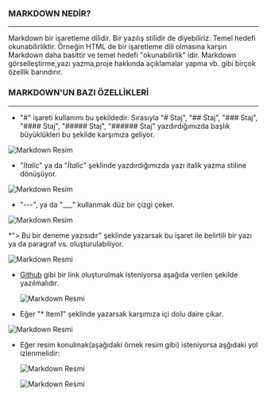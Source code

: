 ### MARKDOWN NEDİR?
---
Markdown bir işaretleme dilidir. Bir yazılış stilidir de diyebiliriz. Temel hedefi okunabilirliktir. Örneğin HTML de bir işaretleme dili olmasına karşın Markdown daha basittir ve temel hedefi "okunabilirlik" idir. Markdown görselleştirme,yazı yazma,proje hakkında açıklamalar yapma vb. gibi birçok özellik barındırır.

### MARKDOWN'UN BAZI ÖZELLİKLERİ
---
* "#" işareti kullanımı bu şekildedir. Sırasıyla "# Staj", "## Staj", "### Staj", "#### Staj", "##### Staj", "###### Staj" yazdırdığımızda başlık büyüklükleri bu şekilde karşımıza geliyor.

![Markdown Resim](https://user-images.githubusercontent.com/77548130/131886124-38427ba0-40ac-4a54-84ca-3d541704658d.JPG)

* "*Italic*" ya da "_İtalic_" şeklinde yazdırdığımızda yazı italik yazma stiline dönüşüyor.

![Markdown Resim](https://user-images.githubusercontent.com/77548130/131887824-038df89a-0faf-4a09-b3e2-062f1692f849.JPG)

* "---", ya da "___" kullanmak düz bir çizgi çeker.

![Markdown Resim](https://user-images.githubusercontent.com/77548130/131894032-314d437b-0342-40b1-84d5-64029c47d49d.JPG)

*"> Bu bir deneme yazısıdır" şeklinde yazarsak bu işaret ile belirtili bir yazı ya da paragraf vs. oluşturulabiliyor.

![Markdown Resmi](https://user-images.githubusercontent.com/77548130/131894414-ee33198b-5080-4363-89c1-b5b98f14ba2e.JPG)     

* [Github](https://github.com/BerreYesilyurt?tab=repositories) gibi bir link oluşturulmak isteniyorsa aşağıda verilen şekilde yazılmalıdır.

  ![Markdown Resmi](https://user-images.githubusercontent.com/77548130/131895946-ec6eefb7-6a84-4a3f-9778-c69b61c85cff.JPG)
  
 * Eğer "* Item1" şeklinde yazarsak karşımıza içi dolu daire çıkar.

![Markdown Resmi](https://user-images.githubusercontent.com/77548130/131896433-6503c335-4684-4033-b682-e998ea34b0de.JPG)

* Eğer resim konulmak(aşağıdaki örnek resim gibi) isteniyorsa aşğıdaki yol izlenmelidir:

  ![Markdown Resmi](https://user-images.githubusercontent.com/77548130/131897227-a7e9deb8-0011-4fd7-95d5-fbe0f919d575.JPG)


  ![Markdown Resmi](https://user-images.githubusercontent.com/77548130/131897042-fde851b2-d13a-4352-8838-32e487c18ddf.jpg)
  
  








